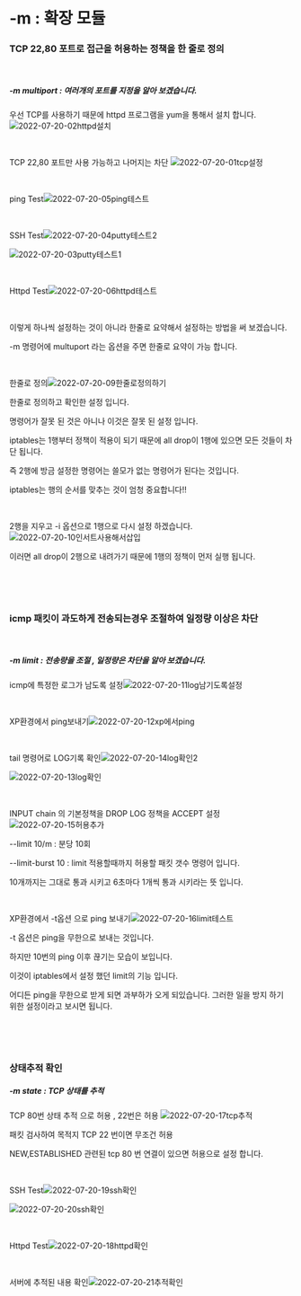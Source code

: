 # -m : 확장 모듈

### TCP 22,80 포트로 접근을 허용하는 정책을 한 줄로 정의

<br>

##### -m multiport : 여러개의 포트를 지정을 알아 보겠습니다.

우선 TCP를 사용하기 때문에 httpd 프로그램을 yum을 통해서 설치 합니다.![2022-07-20-02httpd설치](../images/2022-07-20-M/2022-07-20-02httpd설치.png)

<br>

TCP 22,80 포트만 사용 가능하고 나머지는 차단 ![2022-07-20-01tcp설정](../images/2022-07-20-M/2022-07-20-01tcp설정.png)

<br>

ping Test![2022-07-20-05ping테스트](../images/2022-07-20-M/2022-07-20-05ping테스트.png)

<br>

SSH Test![2022-07-20-04putty테스트2](../images/2022-07-20-M/2022-07-20-04putty테스트2.png)

![2022-07-20-03putty테스트1](../images/2022-07-20-M/2022-07-20-03putty테스트1.png)

<br>

Httpd Test![2022-07-20-06httpd테스트](../images/2022-07-20-M/2022-07-20-06httpd테스트.png)

<br>

이렇게 하나씩 설정하는 것이 아니라 한줄로 요약해서 설정하는 방법을 써 보겠습니다.

-m 명령어에 multuport 라는 옵션을 주면 한줄로 요약이 가능 합니다.

<br>

한줄로 정의![2022-07-20-09한줄로정의하기](../images/2022-07-20-M/2022-07-20-09한줄로정의하기.png)

한줄로 정의하고 확인한 설정 입니다.

명령어가 잘못 된 것은 아니나 이것은 잘못 된 설정 입니다.

iptables는 1행부터 정책이 적용이 되기 때문에 all drop이 1행에 있으면 모든 것들이 차단 됩니다.

즉 2행에 방금 설정한 명령어는 쓸모가 없는 명령어가 된다는 것입니다.

iptables는 행의 순서를 맞추는 것이 엄청 중요합니다!!

<br>

2행을 지우고 -i 옵션으로 1행으로 다시 설정 하겠습니다.![2022-07-20-10인서트사용해서삽입](../images/2022-07-20-M/2022-07-20-10인서트사용해서삽입.png)

이러면 all drop이 2행으로 내려가기 때문에 1행의 정책이 먼저 실행 됩니다.

<br>

<br>

<br>

### icmp 패킷이 과도하게 전송되는경우 조절하여 일정량 이상은 차단 

<br>

##### -m limit : 전송량을 조절 , 일정량은 차단을 알아 보겠습니다.

icmp에 특정한 로그가 남도록 설정![2022-07-20-11log남기도록설정](../images/2022-07-20-M/2022-07-20-11log남기도록설정.png)

<br>

XP환경에서 ping보내기![2022-07-20-12xp에서ping](../images/2022-07-20-M/2022-07-20-12xp에서ping.png)

<br>

tail 명령어로 LOG기록 확인![2022-07-20-14log확인2](../images/2022-07-20-M/2022-07-20-14log확인2.png)

![2022-07-20-13log확인](../images/2022-07-20-M/2022-07-20-13log확인.png)

<br>

INPUT  chain 의 기본정책을 DROP LOG 정책을 ACCEPT 설정![2022-07-20-15허용추가](../images/2022-07-20-M/2022-07-20-15허용추가.png)

--limit 10/m  : 분당 10회

--limit-burst 10 : limit 적용할때까지 허용할 패킷 갯수 명령어 입니다.

10개까지는 그대로 통과 시키고 6초마다 1개씩 통과 시키라는 뜻 입니다.

<br>

XP환경에서 -t옵션 으로 ping 보내기![2022-07-20-16limit테스트](../images/2022-07-20-M/2022-07-20-16limit테스트.png)

-t 옵션은 ping을 무한으로 보내는 것입니다.

하지만 10번의 ping 이후 끊기는 모습이 보입니다.

이것이 iptables에서 설정 했던 limit의 기능 입니다.

어디든 ping을 무한으로 받게 되면 과부하가 오게 되있습니다. 그러한 일을 방지 하기 위한 설정이라고 보시면 됩니다.

<br>

<br>

<br>

### 상태추적 확인

##### -m state  : TCP 상태를 추적 

TCP 80번 상태 추적 으로 허용 , 22번은 허용 ![2022-07-20-17tcp추적](../images/2022-07-20-M/2022-07-20-17tcp추적.png)

패킷 검사하여 목적지 TCP 22 번이면 무조건 허용

NEW,ESTABLISHED 관련된 tcp 80 번 연결이 있으면 허용으로 설정 합니다.

<br>

SSH Test![2022-07-20-19ssh확인](../images/2022-07-20-M/2022-07-20-19ssh확인.png)

![2022-07-20-20ssh확인](../images/2022-07-20-M/2022-07-20-20ssh확인.png)

<br>

Httpd Test![2022-07-20-18httpd확인](../images/2022-07-20-M/2022-07-20-18httpd확인.png)

<br>

서버에 추적된 내용 확인![2022-07-20-21추적확인](../images/2022-07-20-M/2022-07-20-21추적확인.png)

<br>


